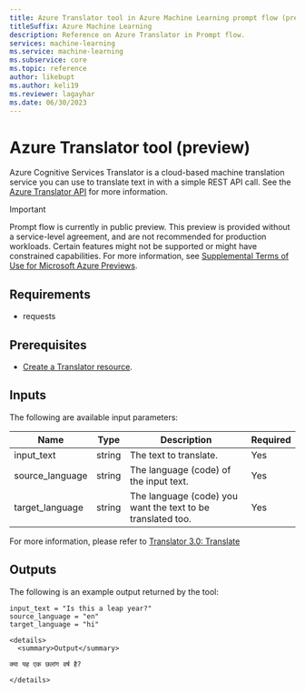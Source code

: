 ```yaml
---
title: Azure Translator tool in Azure Machine Learning prompt flow (preview)
titleSuffix: Azure Machine Learning
description: Reference on Azure Translator in Prompt flow.
services: machine-learning
ms.service: machine-learning
ms.subservice: core
ms.topic: reference
author: likebupt
ms.author: keli19
ms.reviewer: lagayhar
ms.date: 06/30/2023
---
```


# Azure Translator tool (preview)

Azure Cognitive Services Translator is a cloud-based machine translation service you can use to translate text in with a simple REST API call. See the [Azure Translator API](../../../cognitive-services/translator/index.yml) for more information.

> [!IMPORTANT]
> Prompt flow is currently in public preview. This preview is provided without a service-level agreement, and are not recommended for production workloads. Certain features might not be supported or might have constrained capabilities.
> For more information, see [Supplemental Terms of Use for Microsoft Azure Previews](https://azure.microsoft.com/support/legal/preview-supplemental-terms/).

## Requirements

- requests

## Prerequisites

- [Create a Translator resource](../../../cognitive-services/translator/create-translator-resource.md).

## Inputs

The following are available input parameters:

| Name | Type | Description | Required |
| ---- | ---- | ----------- | -------- |
| input_text | string | The text to translate. | Yes |
| source_language | string | The language (code) of the input text. | Yes |
| target_language | string | The language (code) you want the text to be translated too. | Yes |

For more information, please refer to [Translator 3.0: Translate](../../../cognitive-services/translator/reference/v3-0-translate.md#required-parameters)

## Outputs

The following is an example output returned by the tool:

```
input_text = "Is this a leap year?"
source_language = "en"
target_language = "hi"
```

```
<details>
  <summary>Output</summary>

क्या यह एक छलांग वर्ष है?

</details>
```